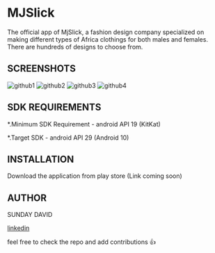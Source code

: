 # MJSlick
The official app of MjSlick, a fashion design company specialized on making
different types of Africa clothings for both males and females. 
There are hundreds of designs to choose from.

## SCREENSHOTS
![github1](https://user-images.githubusercontent.com/46400048/90388129-3e5d6d00-e07f-11ea-9865-306cdf397709.png)
![github2](https://user-images.githubusercontent.com/46400048/90388136-40bfc700-e07f-11ea-96b9-7142a2a42508.png)
![github3](https://user-images.githubusercontent.com/46400048/90388137-41585d80-e07f-11ea-83bb-e756031f29e6.png)
![github4](https://user-images.githubusercontent.com/46400048/90388138-42898a80-e07f-11ea-9c90-39ce90b136a7.png)

## SDK REQUIREMENTS
*.Minimum SDK Requirement - android API 19 (KitKat)

*.Target SDK - android API 29 (Android 10)

## INSTALLATION
Download the application from play store (Link coming soon)

## AUTHOR
SUNDAY DAVID

[linkedin](https://www.linkedin.com/in/sunday-david-b556b9183/)



feel free to check the repo and add contributions :+1:


